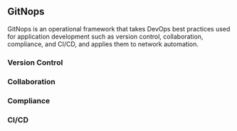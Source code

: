 ## GitNops
GitNops is an operational framework that takes DevOps best practices used for application development such as version control, collaboration, compliance, and CI/CD, and applies them to network automation.

### Version Control

### Collaboration

### Compliance

### CI/CD

